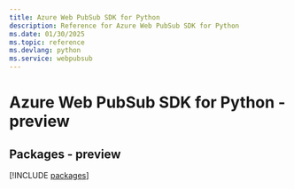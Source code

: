 ```yaml
---
title: Azure Web PubSub SDK for Python
description: Reference for Azure Web PubSub SDK for Python
ms.date: 01/30/2025
ms.topic: reference
ms.devlang: python
ms.service: webpubsub
---
```

# Azure Web PubSub SDK for Python - preview
## Packages - preview
[!INCLUDE [packages](web-pubsub-index.md)]